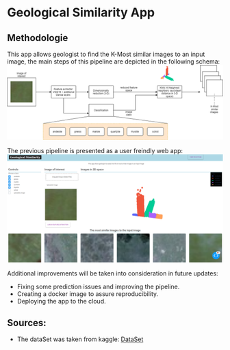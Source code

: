 # Geological Similarity App

## Methodologie
This app allows geologist to find the K-Most similar images to an input image, the main steps of this pipeline are depicted in the following schema:
![Alt text](asset/schema.png)






The previous pipeline is presented as a user freindly web app: 
![Alt text](asset/exemple.png)








Additional improvements will be taken into consideration in future updates:
- Fixing some prediction issues and improving the pipeline.
- Creating a docker image to assure reproducibility.
- Deploying the app to the cloud.



## Sources:
- The dataSet was taken from kaggle: 
[DataSet](https://www.kaggle.com/tanyadayanand/geological-image-similarity)

